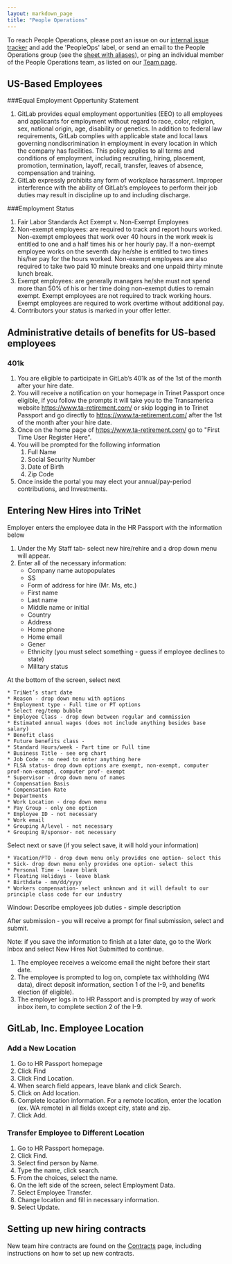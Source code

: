 ```yaml
---
layout: markdown_page
title: "People Operations"
---
```


To reach People Operations, please post an issue on our [internal issue tracker](https://dev.gitlab.org/gitlab/organization/issues/) 
and add the 'PeopleOps' label, or send an email to the People Operations group (see the [sheet with aliases](https://docs.google.com/document/d/1rrVgD2QVixuAf07roYws7Z8rUF2gJKrrmTE4Z3vtENo/edit#)), or ping an individual 
member of the People Operations team, as listed on our [Team page](https://about.gitlab.com/team/).

## US-Based Employees

###Equal Employment Oppertunity Statement

1. GitLab provides equal employment opportunities (EEO) to all employees and applicants 
for employment without regard to race, color, religion, sex, national origin, age, 
disability or genetics. In addition to federal law requirements, GitLab complies with 
applicable state and local laws governing nondiscrimination in employment in every location 
in which the company has facilities. This policy applies to all terms and conditions of employment, 
including recruiting, hiring, placement, promotion, termination, layoff, recall, transfer, 
leaves of absence, compensation and training.
1. GitLab expressly prohibits any form of workplace harassment. Improper interference with 
the ability of GitLab’s employees to perform their job duties may result in discipline up to and 
including discharge.

###Employment Status 

1. Fair Labor Standards Act Exempt v. Non-Exempt Employees
1. Non-exempt employees: are required to track and report hours worked. Non-exempt 
employees that work over 40 hours in the work week is entitled to one and a half times 
his or her hourly pay. If a non-exempt employee works on the seventh day he/she is entitled 
to two times his/her pay for the hours worked. Non-exempt employees are also required to 
take two paid 10 minute breaks and one unpaid thirty minute lunch break.
1. Exempt employees: are generally managers he/she must not spend more than 50% of his or her 
time doing non-exempt duties to remain exempt. Exempt employees are not required to track 
working hours. Exempt employees are required to work overtime without additional pay.
1. Contributors your status is marked in your offer letter.


## Administrative details of benefits for US-based employees

### 401k 

1. You are eligible to participate in GitLab’s 401k as of the 1st of the month after your hire date.  
1. You will receive a notification on your homepage in Trinet Passport once eligible, 
if you follow the prompts it will take you to the Transamerica website https://www.ta-retirement.com/ 
or skip logging in to Trinet Passport and go directly to https://www.ta-retirement.com/ 
after the 1st of the month after your hire date.
1. Once on the home page of https://www.ta-retirement.com/ go to "First Time User Register Here".  
1. You will be prompted for the following information
   1. Full Name
   1. Social Security Number
   1. Date of Birth
   1. Zip Code  
1. Once inside the portal you may elect your annual/pay-period contributions, and Investments. 



## Entering New Hires into TriNet<a name="trinet-process"></a>

Employer enters the employee data in the HR Passport with the information below

1. Under the My Staff tab- select new hire/rehire and a drop down menu will appear.
1. Enter all of the necessary information:
    * Company name autopopulates
    * SS
    * Form of address for hire (Mr. Ms, etc.)
    * First name
    * Last name
    * Middle name or initial
    * Country
    * Address
    * Home phone
    * Home email
    * Gener
    * Ethnicity (you must select something - guess if employee declines to state)
    * Military status

At the bottom of the screen, select next

    * TriNet’s start date
    * Reason - drop down menu with options
    * Employment type - Full time or PT options
    * Select reg/temp bubble
    * Employee Class - drop down between regular and commission
    * Estimated annual wages (does not include anything besides base salary)
    * Benefit class
    * Future benefits class -
    * Standard Hours/week - Part time or Full time
    * Business Title - see org chart
    * Job Code - no need to enter anything here
    * FLSA status- drop down options are exempt, non-exempt, computer prof-non-exempt, computer prof- exempt
    * Supervisor - drop down menu of names
    * Compensation Basis
    * Compensation Rate
    * Departments
    * Work Location - drop down menu
    * Pay Group - only one option
    * Employee ID - not necessary
    * Work email
    * Grouping A/level - not necessary
    * Grouping B/sponsor- not necessary

Select next or save (if you select save, it will hold your information)

    * Vacation/PTO - drop down menu only provides one option- select this
    * Sick- drop down menu only provides one option- select this
    * Personal Time - leave blank
    * Floating Holidays - leave blank
    * Birthdate - mm/dd/yyyy
    * Workers compensation- select unknown and it will default to our principle class code for our industry
Window: Describe employees job duties - simple description

After submission -  you will receive a prompt for final submission, select and submit.

Note: if you save the information to finish at a later date, go to the Work Inbox and select New Hires Not Submitted to continue.

1. The employee receives a welcome email the night before their start date.
1. The employee is prompted to log on, complete tax withholding (W4 data), direct deposit information, section 1 of the I-9, and benefits election (if eligible).
1. The employer logs in to HR Passport and is prompted by way of work inbox item, to complete section 2 of the I-9.

## GitLab, Inc. Employee Location

### Add a New Location
1. Go to HR Passport homepage
1. Click Find
1. Click Find Location.
1. When search field appears, leave blank and click Search.
1. Click on Add location.
1. Complete location information. For a remote location, enter the location (ex. WA remote) in all fields except city, state and zip.
1. Click Add.

### Transfer Employee to Different Location
1. Go to HR Passport homepage.
1. Click Find.
1. Select find person by Name.
1. Type the name, click search.
1. From the choices, select the name.
1. On the left side of the screen, select Employment Data.
1. Select Employee Transfer.
1. Change location and fill in necessary information.
1. Select Update.

## Setting up new hiring contracts
New team hire contracts are found on the [Contracts](https://about.gitlab.com/handbook/contracts/) page, including instructions on how to set up new contracts.
